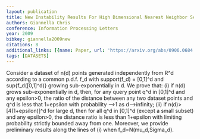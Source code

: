 ```yaml
---
layout: publication
title: New Instability Results For High Dimensional Nearest Neighbor Search
authors: Giannella Chris
conference: Information Processing Letters
year: 2009
bibkey: giannella2009new
citations: 8
additional_links: [{name: Paper, url: 'https://arxiv.org/abs/0906.0684'}]
tags: [DATASETS]
---
```

Consider a dataset of n(d) points generated independently from R^d according
to a common p.d.f. f_d with support(f_d) = [0,1]^d and sup\{f_d([0,1]^d)\}
growing sub-exponentially in d. We prove that: (i) if n(d) grows
sub-exponentially in d, then, for any query point q^d in [0,1]^d and any
epsilon>0, the ratio of the distance between any two dataset points and q^d is
less that 1+epsilon with probability -->1 as d-->infinity; (ii) if
n(d)>[4(1+epsilon)]^d for large d, then for all q^d in [0,1]^d (except a small
subset) and any epsilon>0, the distance ratio is less than 1+epsilon with
limiting probability strictly bounded away from one. Moreover, we provide
preliminary results along the lines of (i) when f_d=N(mu_d,Sigma_d).